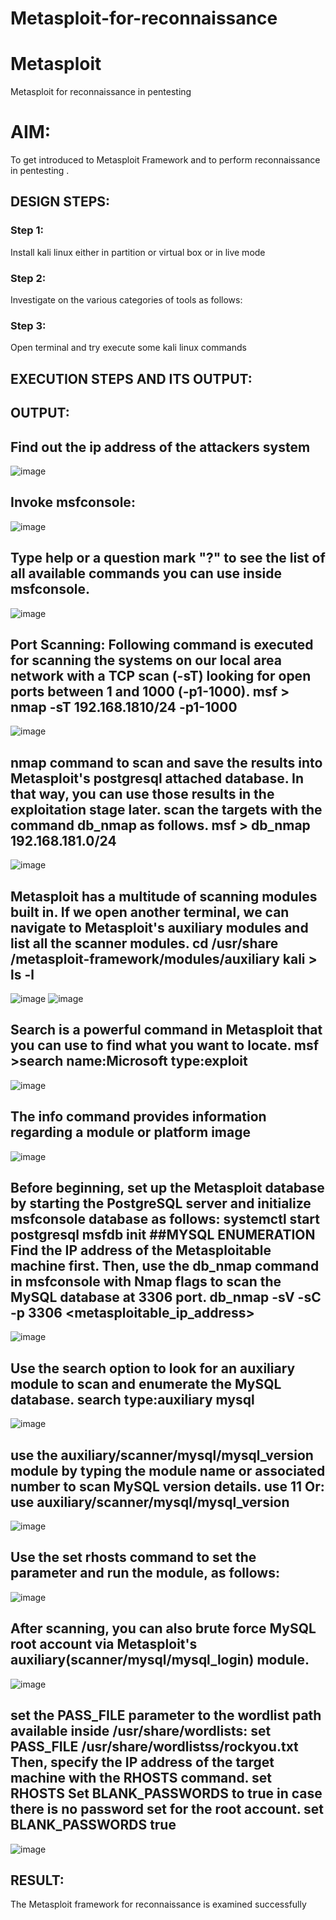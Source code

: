 # Metasploit-for-reconnaissance
# Metasploit
Metasploit for reconnaissance in pentesting

# AIM:

To get introduced to Metasploit Framework and to  perform reconnaissance  in pentesting .

## DESIGN STEPS:

### Step 1:

Install kali linux either in partition or virtual box or in live mode

### Step 2:

Investigate on the various categories of tools as follows:

### Step 3:

Open terminal and try execute some kali linux commands

## EXECUTION STEPS AND ITS OUTPUT:
## OUTPUT:
## Find out the ip address of the attackers system
![image](https://github.com/MARXINLIJO/Metasploit-for-reconnaissance/assets/145742540/998e46c1-56bd-4f10-94c8-4e45d7d9730f)
## Invoke msfconsole:
![image](https://github.com/MARXINLIJO/Metasploit-for-reconnaissance/assets/145742540/274f55a6-b8a1-41af-8409-0565b2ae8a43)
## Type help or a question mark "?" to see the list of all available commands you can use inside msfconsole.
![image](https://github.com/MARXINLIJO/Metasploit-for-reconnaissance/assets/145742540/a529566c-ac93-4e83-ae57-4014fd67b9f5)
## Port Scanning: Following command is executed for scanning the systems on our local area network with a TCP scan (-sT) looking for open ports between 1 and 1000 (-p1-1000). msf > nmap -sT 192.168.1810/24 -p1-1000
![image](https://github.com/MARXINLIJO/Metasploit-for-reconnaissance/assets/145742540/8cc78305-7214-4b48-8311-02f811e896e1)
## nmap command to scan and save the results into Metasploit's postgresql attached database. In that way, you can use those results in the exploitation stage later. scan the targets with the command db_nmap as follows. msf > db_nmap 192.168.181.0/24
![image](https://github.com/MARXINLIJO/Metasploit-for-reconnaissance/assets/145742540/a748017a-744f-4cb5-80f0-346946e3c67b)
## Metasploit has a multitude of scanning modules built in. If we open another terminal, we can navigate to Metasploit's auxiliary modules and list all the scanner modules. cd /usr/share /metasploit-framework/modules/auxiliary kali > ls -l
![image](https://github.com/MARXINLIJO/Metasploit-for-reconnaissance/assets/145742540/424b1a1f-c570-4c06-8461-e9bbc9b3a9ca)
![image](https://github.com/MARXINLIJO/Metasploit-for-reconnaissance/assets/145742540/e46473d6-be65-4117-92f2-efbab2d33b3a)
## Search is a powerful command in Metasploit that you can use to find what you want to locate. msf >search name:Microsoft type:exploit
![image](https://github.com/MARXINLIJO/Metasploit-for-reconnaissance/assets/145742540/1a36ece6-13cf-4aa5-9dc0-4bd2398bf116)
## The info command provides information regarding a module or platform image
![image](https://github.com/MARXINLIJO/Metasploit-for-reconnaissance/assets/145742540/52046ae1-bb5d-44fe-9023-6146b1461252)
## Before beginning, set up the Metasploit database by starting the PostgreSQL server and initialize msfconsole database as follows: systemctl start postgresql msfdb init ##MYSQL ENUMERATION Find the IP address of the Metasploitable machine first. Then, use the db_nmap command in msfconsole with Nmap flags to scan the MySQL database at 3306 port. db_nmap -sV -sC -p 3306 <metasploitable_ip_address>
![image](https://github.com/MARXINLIJO/Metasploit-for-reconnaissance/assets/145742540/0f457997-f305-4ed6-9aee-4bd5d5e50379)
## Use the search option to look for an auxiliary module to scan and enumerate the MySQL database. search type:auxiliary mysql
![image](https://github.com/MARXINLIJO/Metasploit-for-reconnaissance/assets/145742540/adbc1886-f9ad-4f83-93e6-5de0e79550d9)
## use the auxiliary/scanner/mysql/mysql_version module by typing the module name or associated number to scan MySQL version details. use 11 Or: use auxiliary/scanner/mysql/mysql_version
![image](https://github.com/MARXINLIJO/Metasploit-for-reconnaissance/assets/145742540/e5d08cf6-b7b6-4c5e-a0a8-02b5b74d4d73)
## Use the set rhosts command to set the parameter and run the module, as follows:
![image](https://github.com/MARXINLIJO/Metasploit-for-reconnaissance/assets/145742540/235268c0-7daa-4943-9227-cf93b1bb0b33)
## After scanning, you can also brute force MySQL root account via Metasploit's auxiliary(scanner/mysql/mysql_login) module.
![image](https://github.com/MARXINLIJO/Metasploit-for-reconnaissance/assets/145742540/b43cc3bf-fb8c-4eb6-8bc8-a30505b8cfb9)
## set the PASS_FILE parameter to the wordlist path available inside /usr/share/wordlists: set PASS_FILE /usr/share/wordlistss/rockyou.txt Then, specify the IP address of the target machine with the RHOSTS command. set RHOSTS Set BLANK_PASSWORDS to true in case there is no password set for the root account. set BLANK_PASSWORDS true
![image](https://github.com/MARXINLIJO/Metasploit-for-reconnaissance/assets/145742540/e66ba29e-5510-4a66-801c-1187c3f0c91d)
## RESULT:
The Metasploit framework for reconnaissance is  examined successfully
